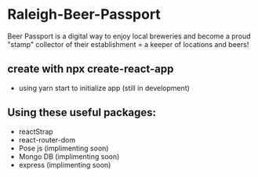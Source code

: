 
# Raleigh-Beer-Passport

Beer Passport is a digital way to enjoy local breweries and become a proud "stamp" collector of their establishment = a keeper of locations and beers!

## create with npx create-react-app

- using yarn start to initialize app (still in development)

## Using these useful packages:
- reactStrap
- react-router-dom
- Pose js (implimenting soon)
- Mongo DB (implimenting soon)
- express (implimenting soon)
